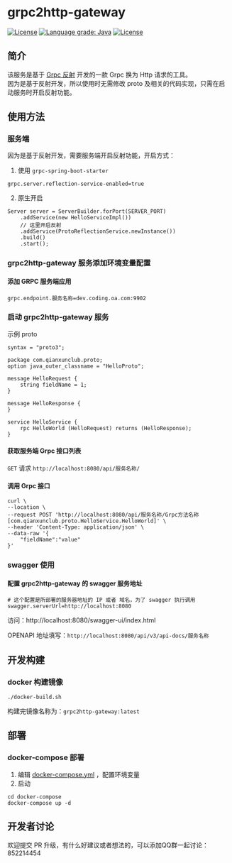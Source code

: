 # grpc2http-gateway
[![License](https://github.com/qianxunclub/grpc2http-gateway/workflows/maven_build/badge.svg?branch=master)](https://github.com/qianxunclub/grpc2http-gateway/actions/workflows/maven_build.yml)
[![Language grade: Java](https://img.shields.io/lgtm/grade/java/g/qianxunclub/grpc2http-gateway.svg?logo=lgtm&logoWidth=18)](https://lgtm.com/projects/g/qianxunclub/grpc2http-gateway/context:java)
[![License](https://img.shields.io/badge/License-Apache%202.0-blue.svg)](https://github.com/qianxunclub/grpc2http-gateway/blob/main/LICENSE)
## 简介
该服务是基于 [Grpc 反射](https://github.com/grpc/grpc/blob/master/doc/server-reflection.md) 开发的一款 Grpc 换为 Http 请求的工具。  
因为是基于反射开发，所以使用时无需修改 proto 及相关的代码实现，只需在启动服务时开启反射功能。

## 使用方法

### 服务端
因为是基于反射开发，需要服务端开启反射功能，开启方式：
1. 使用 `grpc-spring-boot-starter`
```
grpc.server.reflection-service-enabled=true
```
2. 原生开启
```
Server server = ServerBuilder.forPort(SERVER_PORT)
    .addService(new HelloServiceImpl())
    // 这里开启反射
    .addService(ProtoReflectionService.newInstance())
    .build()
    .start();
```

### grpc2http-gateway 服务添加环境变量配置

#### 添加 GRPC 服务端应用
```
grpc.endpoint.服务名称=dev.coding.oa.com:9902
```

### 启动 grpc2http-gateway 服务

示例 proto
```
syntax = "proto3";

package com.qianxunclub.proto;
option java_outer_classname = "HelloProto";

message HelloRequest {
    string fieldName = 1;
}

message HelloResponse {
}

service HelloService {
    rpc HelloWorld (HelloRequest) returns (HelloResponse);
}
```


#### 获取服务端 Grpc 接口列表
`GET` 请求 `http://localhost:8080/api/服务名称/`

#### 调用 Grpc 接口
```
curl \
--location \
--request POST 'http://localhost:8080/api/服务名称/Grpc方法名称[com.qianxunclub.proto.HelloService.HelloWorld]' \
--header 'Content-Type: application/json' \
--data-raw '{
    "fieldName":"value"
}'
```

### swagger 使用

#### 配置 grpc2http-gateway 的 swagger 服务地址
```
# 这个配置是所部署的服务器地址的 IP 或者 域名，为了 swagger 执行调用
swagger.serverUrl=http://localhost:8080
```

访问：http://localhost:8080/swagger-ui/index.html  

OPENAPI 地址填写：`http://localhost:8080/api/v3/api-docs/服务名称`


## 开发构建
### docker 构建镜像

```
./docker-build.sh
```
构建完镜像名称为：`grpc2http-gateway:latest`


## 部署
### docker-compose 部署

1. 编辑 [docker-compose.yml](docker-compose/docker-compose.yml) ，配置环境变量
2. 启动
```
cd docker-compose
docker-compose up -d
```

## 开发者讨论

欢迎提交 PR 升级，有什么好建议或者想法的，可以添加QQ群一起讨论：852214454
